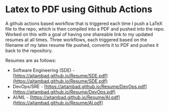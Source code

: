 # Latex to PDF using Github Actions

A github actions based workflow that is triggered each time I push a LaTeX file to the repo, which is then compiled into a PDF and pushed into the repo. Worked on this with a goal of having one shareable link to my updated resumes at all times. 
Three workflows, each triggered based on the filename of my latex resume file pushed, converts it to PDF and pushes it back to the repository.

Resumes are as follows:
- Software Engineering (SDE) - [https://ajtambad.github.io/Resume/SDE.pdf](https://ajtambad.github.io/Resume/SDE.pdf)
- DevOps/SRE - [https://ajtambad.github.io/Resume/DevOps.pdf](https://ajtambad.github.io/Resume/DevOps.pdf)
- AI/ML - [https://ajtambad.github.io/Resume/AI.pdf](https://ajtambad.github.io/Resume/AI.pdf)

